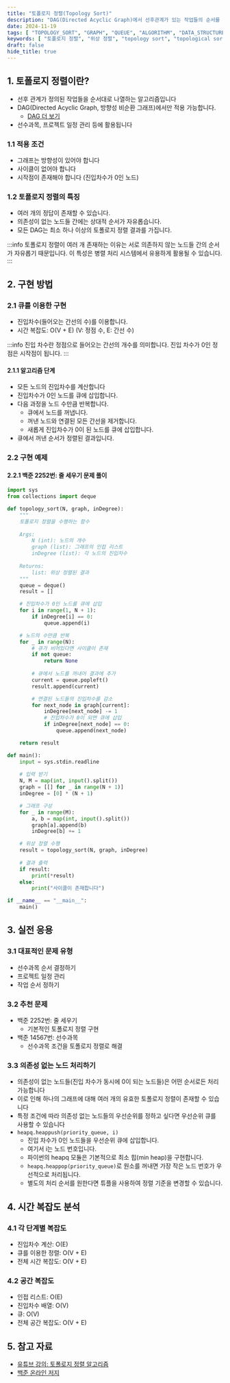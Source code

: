 ```yaml
---
title: "토폴로지 정렬(Topology Sort)"
description: "DAG(Directed Acyclic Graph)에서 선후관계가 있는 작업들의 순서를 결정하는 토폴로지 정렬 알고리즘을 상세히 알아봅니다. 큐를 이용한 구현 방법과 실전 문제 해결 방법을 다룹니다."
date: 2024-11-19
tags: [ "TOPOLOGY_SORT", "GRAPH", "QUEUE", "ALGORITHM", "DATA_STRUCTURE", "CODING_TEST" ]
keywords: [ "토폴로지 정렬", "위상 정렬", "topology sort", "topological sort", "방향성 비순환 그래프", "DAG", "directed acyclic graph", "선수과목", "선행조건", "알고리즘", "그래프 알고리즘" ]
draft: false
hide_title: true
---
```


## 1. 토폴로지 정렬이란?

- 선후 관계가 정의된 작업들을 순서대로 나열하는 알고리즘입니다
- DAG(Directed Acyclic Graph, 방향성 비순환 그래프)에서만 적용 가능합니다.
  - [DAG 더 보기](../../DataStructure/Graph/Graph.md)
- 선수과목, 프로젝트 일정 관리 등에 활용됩니다

### 1.1 적용 조건

- 그래프는 방향성이 있어야 합니다
- 사이클이 없어야 합니다
- 시작점이 존재해야 합니다 (진입차수가 0인 노드)

### 1.2 토폴로지 정렬의 특징

- 여러 개의 정답이 존재할 수 있습니다.
- 의존성이 없는 노드들 간에는 상대적 순서가 자유롭습니다.
- 모든 DAG는 최소 하나 이상의 토폴로지 정렬 결과를 가집니다.

:::info
토폴로지 정렬이 여러 개 존재하는 이유는 서로 의존하지 않는 노드들 간의 순서가 자유롭기 때문입니다. 이 특성은 병렬 처리 시스템에서 유용하게 활용될 수 있습니다.
:::

## 2. 구현 방법

### 2.1 큐를 이용한 구현

- 진입차수(들어오는 간선의 수)를 이용합니다.
- 시간 복잡도: O(V + E) (V: 정점 수, E: 간선 수)

:::info
진입 차수란 정점으로 들어오는 간선의 개수를 의미합니다. 진입 차수가 0인 정점은 시작점이 됩니다.
:::

#### 2.1.1 알고리즘 단계

- 모든 노드의 진입차수를 계산합니다
- 진입차수가 0인 노드를 큐에 삽입합니다.
- 다음 과정을 노드 수만큼 반복합니다.
	- 큐에서 노드를 꺼냅니다.
	- 꺼낸 노드와 연결된 모든 간선을 제거합니다.
	- 새롭게 진입차수가 0이 된 노드를 큐에 삽입합니다.
- 큐에서 꺼낸 순서가 정렬된 결과입니다.

### 2.2 구현 예제

#### 2.2.1 백준 2252번: 줄 세우기 문제 풀이

```python
import sys
from collections import deque

def topology_sort(N, graph, inDegree):
    """
    토폴로지 정렬을 수행하는 함수
    
    Args:
        N (int): 노드의 개수
        graph (list): 그래프의 인접 리스트
        inDegree (list): 각 노드의 진입차수
    
    Returns:
        list: 위상 정렬된 결과
    """
    queue = deque()
    result = []

    # 진입차수가 0인 노드를 큐에 삽입
    for i in range(1, N + 1):
        if inDegree[i] == 0:
            queue.append(i)

    # 노드의 수만큼 반복
    for _ in range(N):
        # 큐가 비어있다면 사이클이 존재
        if not queue:
            return None
            
        # 큐에서 노드를 꺼내어 결과에 추가
        current = queue.popleft()
        result.append(current)

        # 연결된 노드들의 진입차수를 감소
        for next_node in graph[current]:
            inDegree[next_node] -= 1
            # 진입차수가 0이 되면 큐에 삽입
            if inDegree[next_node] == 0:
                queue.append(next_node)

    return result

def main():
    input = sys.stdin.readline
    
    # 입력 받기
    N, M = map(int, input().split())
    graph = [[] for _ in range(N + 1)]
    inDegree = [0] * (N + 1)

    # 그래프 구성
    for _ in range(M):
        a, b = map(int, input().split())
        graph[a].append(b)
        inDegree[b] += 1

    # 위상 정렬 수행
    result = topology_sort(N, graph, inDegree)
    
    # 결과 출력
    if result:
        print(*result)
    else:
        print("사이클이 존재합니다")

if __name__ == "__main__":
    main()
```

## 3. 실전 응용

### 3.1 대표적인 문제 유형

- 선수과목 순서 결정하기
- 프로젝트 일정 관리
- 작업 순서 정하기

### 3.2 추천 문제

- 백준 2252번: 줄 세우기
	- 기본적인 토폴로지 정렬 구현
- 백준 14567번: 선수과목
	- 선수과목 조건을 토폴로지 정렬로 해결

### 3.3 의존성 없는 노드 처리하기

- 의존성이 없는 노드들(진입 차수가 동시에 0이 되는 노드들)은 어떤 순서로든 처리 가능합니다
- 이로 인해 하나의 그래프에 대해 여러 개의 유효한 토폴로지 정렬이 존재할 수 있습니다
- 특정 조건에 따라 의존성 없는 노드들의 우선순위를 정하고 싶다면 우선순위 큐를 사용할 수 있습니다
- `heapq.heappush(priority_queue, i)`
  - 진입 차수가 0인 노드들을 우선순위 큐에 삽입합니다.
  - 여기서 i는 노드 번호입니다.
  - 파이썬의 heapq 모듈은 기본적으로 최소 힙(min heap)을 구현합니다.
  - `heapq.heappop(priority_queue)`로 원소를 꺼내면 가장 작은 노드 번호가 우선적으로 처리됩니다.
  - 별도의 처리 순서를 원한다면 튜플을 사용하여 정렬 기준을 변경할 수 있습니다.

## 4. 시간 복잡도 분석

### 4.1 각 단계별 복잡도

- 진입차수 계산: O(E)
- 큐를 이용한 정렬: O(V + E)
- 전체 시간 복잡도: O(V + E)

### 4.2 공간 복잡도

- 인접 리스트: O(E)
- 진입차수 배열: O(V)
- 큐: O(V)
- 전체 공간 복잡도: O(V + E)

## 5. 참고 자료

- [유튜브 강의: 토폴로지 정렬 알고리즘](https://www.youtube.com/watch?v=qzfeVeajuyc)
- [백준 온라인 저지](https://www.acmicpc.net/problem/2252)